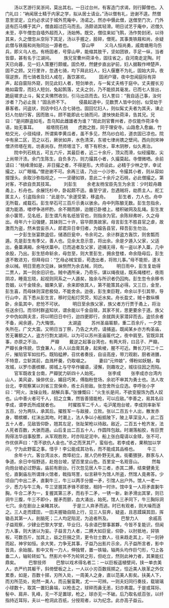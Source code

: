 <!-- { "loadSidebar": true } -->
　　汤以艺游行吴浙间，莫出其右。一日过台州，有客造门求谒，则行脚僧也。入门礼曰：“衲闻居士精于内家之学，拟从居士请业。”汤以僧有礼，逊谢不遑。然僧意至坚定，立约必求试于城外荒庵中，汤诺之。然亦中慑此僧，送僧至门次，门外适有匹马横于其户，僧直超过匹马而去。汤颇诮其轻滑。明日试艺于庵中，迟僧久未至，亭午僧忽自墙外超而入，汤始怖。既交，僧往来如飞鹘，汤作势封闭，以待其来，久之僧忽从空际下其足，汤以手握之，胫碎，僧死。其事类铁屐和尚，余疑此僧与铁屐和尚殆同出一源者也。
　　穿山甲
　　义乌人恒尚勇，戚南塘用乌伤兵，即义乌人也。有杨固者，号穿山甲，能缩其肢干，坚如团铁，手足一纵，当者皆靡，甚有名于江湖间。
　　族兄官曹州荷泽令，固往省之，自河南走定陶。时天已向暮，见一妇人策蹇行颇缓。固负袱，然健步直出驴前，妇人据鞍作呻楚声，固不之顾。又行里许，忽遇七骑，均下拜此妇人，妇人偃蹇不为礼，固始大异。夜宿逆旅，而七骑者及妇人咸在，轰饮甚欢。
　　固闭户寝，夜中忽闻庭际有异声，起自窗际外窥，则见此妇人者，短剑单衣，与一髯丈夫格于庭中。丈夫握长刃皓如霜雪，而妇人短剑，兔起鹘落，丈夫之剑，乃不能损其毫发。已而七人皆出，跪庭墀求止斗，髯丈夫怫然收剑，引马出店而去。妇人詈曰：“我自适己事，汝何涉者？乃必止我！”固舌挢不下。
　　侵晨起道中，见数贾人皆中剑创，似受劫于暴客者。问盗状，则店中妇人合七骑也。固回忆妇人，则似髯丈夫者为其夫，谏止妇人勿劫行客，因而致斗。顾不能即此七骑而问，遂怏怏赴荷泽，告其兄。兄曰：“是间群盗如毛，吾乌知此雌雄者为谁？”观此则官曹州者，亦仅能作荷泽令语，始无事耳。
　　祖塔院石桃
　　虎跑之胜，同于理安寺。山路愈入愈幽，竹柏交光，小径纯绿，所谓紫李黄瓜者，虽不多见，然乌纱白袷，道衣固已凉也。院中有泉二区，范之以石，厥状如井，水色清深，东坡七律尚镌之壁间。西向则宋神僧济师塔在焉，坊表尚存。然师塔洼下，塔下有积水，草木阴秽，似久弗治。
　　院中列石桃五，可五六斤，其最巨者，近二十余斤，顶尖而滑，似经撮取，尖上尚带汗渍。余门生陈生，自负多力，则力撮其小者，久撮莫起。寺僧微哂。余前请曰：“桃峰滑如是，非日撮之者，不得是形。大师设此，必精于少林之学，幸试撮之，以广眼福。”僧逊谢不可。余再三请，乃出一小沙弥，令撮其小者，则从容如掇馒头。余取沙弥指视之，一一坚硬如铁，意此二十余斤之石桃，必此僧撮之。第对客，不欲自贡其技耳。
　　刘彭生
　　余老友杨宝臣先生为余言：少时趁舟趣甬上，杉舟也。余展饦杉中，卧起颇不适。垂至宁波，忽遇贼将，劫质主人。舵工匿主人，引盗指余曰：“此是尔。”余遂受絷，移盗舟。
　　彭生者，力人也。舟中无所载，咸载石。彭生举石可三百斤示勇以骇余。舟中列陈酿无数。彭生忽指余，谓为能酒，喽啰争进杯酌，余不期而醉，迨醒已卧楼上。楼积破网及乱绳。彭生发余小箧笥，见名纸，彭生谓凡有名纸皆官也，则指余为官。余陈辩弗听，久之母出。母年六十沿强健，其妹则二十许，容华颇类故家。母言彭生不胜县官之虐，故激而为盗，然未尝妄杀人，郎君异日幸归者，为媪告县官，释吾彭生勿治。
　　一夕彭生张宴款盗侣，储酒巨瓮中，令余司之。余计群盗方轰饮，则舍瓢而遁。先是彭生有季父，善人也。见余太息示意，将出余。余是夕遁入父家，父适出，叠藁满厢，余啳伏藁中。已而追者及父家，迹捕无得，有一盗以矛入藁，几中余股，乃出。彭生怒命斩余，母忽至，则大詈彭生，拥余登楼，命余隐母后，彭生遂不敢进刃，但拜母曰：“乞母必械宝臣，苟逸出者，将败儿事。”母不能拒，遂关余以械。明日至庖次见妹，妹恻然为余去械，同炊。
　　明日雨中，彭生复劫得二贾人，其一则余旧识也。贼中遇所亲，乃奇乐，谋以绳夜缒，既系绳楼栏，夜雨阴凉，睡竟忘晓，起视则同系之一人遁矣，独余与所识者仍囚拘。彭生忽令余移书吾姻，以千金赎余。姻果久宦，余来即依其人，第不能策其必得。又三日，金至，彭生喜，而母妹则深悲极恸，不能舍余。迨夜，彭生束巨鞓，命余以手引其带，导行山中，高下悉从彭生言，移时见船灯荧荧，知近水矣。舟长盈丈，贼十数纵横卧，余虱其中，悲怆不可状。
　　明日至余族父家，族父者方行贾于甬上，将治任送余归。而邻村群盗知状，谓余能以千金自赎，其家不贫，思更要余于道。族父夕中伪如舆夫言，将以明日日中行，迨四更即行，余就舆夫家潜舁而去。盗侦余者不备，闻余遁，乃大悔恨。
　　太湖盗
　　苏州圣庙匾额，重二百余斤，一夕忽失所在。广文大震。又明日当丁祭，乃告之大府，请捕盗。既闻某乡亦方构圣庙，苦无署额之人，盗方行剽太湖间，以为可以苏州圣庙匾代之，夜中肩至。官既异其事，亦原之不治。
　　严瓣
　　戴逆之起事台湾也，有两大将，曰吕子、严瓣。严瓣长身伟貌，饮食兼人，杀人以血膏其身，起紫棱，腥不可近。舞长刀可二十二斤，摧陷官军如拉朽。既陷艋舺，召优者奏技，自设高座，带刀观剧，厨者进膳，不特意，立斩其前，血溅杯羹，仍取啜之。
　　妻曰“元帅娘”，傅粉如妖魅，每攻城，以罗巾裹槟榔，掷城上与守卒作媚语，浸懈，则趣攻之，城往往因之而陷。
　　官军既收复台南，严瓣犹力斫四十人始死。
　　张李成
　　张李成亦台湾内山人，美风姿，操俳优业，媚目巧笑，傅脂粉登场，余初不审其为勇士也。法人攻台北，李观察某以刘省三宫保命，练士兵拒敌。张忽舍所业应选。李呼张小字曰：“阿火，汝操业贱，胡解兵事。”张慷慨曰：“火生长是间，不欲变服饰为西人奴也。山中善火者可千人，招之立集，然皆善猎能枪，可以应敌。”李善之，易其名曰李成，谓李氏所成就者也。
　　时擢胜军二千人，屯沪尾炮台坡，李成则率新军五百，分为两队，承其后。擢胜军一与敌接，立败。张以二百五十人出，散发赤身，嚼槟榔，红沬出其吻。时潮上，法人争以小船抵陂下，陂上草深没人，此二百五十人者，见敌皆仰卧，翘其左足，张趾架枪以待敌。敌近，二百五十枪齐发，法人死者百数，大骇而遁。山后复出二百五十人，作圆阵包敌。时潮落船胶，有巨贾购得法华战事股票，从军观胜败，时亦陷足泥中。船上张白麾请以金赎，张不可，作优俳声曰：“吾不欲仇人金也。”杀之而烹其尸，蛮俗也。若李成者，果稍加以学问，宁为此野蛮之事。惜乎！李公能成其功名，而不能成其品格也。
　　牛三
　　余年十六，客台湾淡水，商埠初立，居人仍朴野无礼衷。街衢猥狭，群豕与人争道。余日中恒野适，赴炮台坡，望百里坌山色。百里坌一名观音山。
　　然每向炮台坡必过野庙，庙前有剧台。行次忽见居人牛三者，赤其二膊，结束健勇无伦，直剚庙左所谓烽火馆者，戟指骂詈，似言耕牛为馆人所盗，然馆人竟弗答。少顷自门中出二矛，直剚牛三，牛三以两手分握一矛，引馆人出户外。馆人一老一少，悉力与牛三角，牛三坚握其矛锋不即放，相持一时许。馆中复一人将矛直剚牛胸，牛合二矛为一，复握其第三矛，而右手二矛，一锈一新，新矛滑出其掌，则已洞牛三腹，牛三不即仆，握矛而颤，血大涌出，始死。馆人三矛同下，牛三胸际洞七穴。余在剧台上亲睹其状。
　　于是三人弃矛而逃。时已有观者，则大噪而逐之。三人走而蹂田，一田夫握锄自陌上行，见三人狂奔，疑盗，且恶蹂躏其田，挥锄击其第一人，剖脑死；二人均足陷泥，为追者所及。
　　巴黎力人
　　余戚高子益观察，少肄业巴黎大学堂，毕业归，与余语巴黎事甚夥，今皆不复能识，但闻力人事，则大骇以为妄。子益言力人者，二膊大如巨瓮，仰卧，以肘抵地，舁铁板，可数百斤，加其上，益之巨捆之货，更令壮士数人，往来趋走其上，可一刻钟而起，神宇如恒。余大笑，力争无其事，子益乃出影片示余，凡子益所言者，影中皆具，余始服。影中又有一力人，伸独臂，置一铁轴，轴两头均作巨勺形，勺上各垂二人，轴轮转如飞。然影片中不为轮转之形，但屹立，然则此神力者，其果能扛鼎矣。
　　巴黎技师
　　巴黎以戏术得名者二：一以巨板遥植壁间，挟一单衣美人，衣严约其躯干，斜倚壁板之上，一人以小刃百数摇掷之，恰近美人肤革之外仅累黍，如是，百数十掷，刃所入处，一周美人之身，直以范美人影矣。扶美人下，而刃所范处，宛然一美人，而云鬟蛮靴，尤一一可辨。一则夫妇同行奏技，载玻璃小球数十，取其一置妇鼻端，以枪击之，球碎而鼻无恙，妇亦弗震。于是或耳际、髻中、肩井、乳峰，无一不足置球，枪之，球亦无一不破。后乃取名纸百张，以纤指持近耳际，夫以一枪洞此百纸，分授观者，以为纪念。此亦高子益云。

